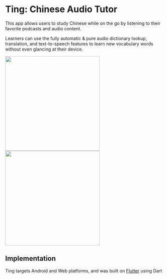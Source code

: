 # Ting: Chinese Audio Tutor

This app allows users to study Chinese while on the go by listening to their favorite podcasts and audio content. 

Learners can use the fully automatic & pure audio dictionary lookup, translation, and text-to-speech features to learn new vocabulary words without even glancing at their device. 

<img src="https://github.com/brian-voter/audio-tutor/assets/5050862/1dcd9dc8-be09-4257-b285-0c60fb4d37f4" width="300">


<img src="https://github.com/brian-voter/audio-tutor/assets/5050862/c1290100-2272-470b-952b-6f809e85df6a" width="300">


## Implementation

Ting targets Android and Web platforms, and was built on [Flutter](https://flutter.dev) using Dart

